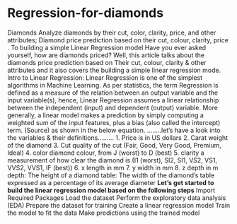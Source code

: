 # Regression-for-diamonds
Diamonds Analyze diamonds by their cut, color, clarity, price, and other attributes;  Diamond price prediction based on their cut, colour, clarity, price . To building a simple Linear Regression model Have you ever asked yourself, how are diamonds priced?  Well, this article talks about the diamonds price prediction based on Their cut, colour, clarity &amp; other attributes and it also covers the building a simple linear regression mode.  Intro to Linear Regression:                   Linear Regression is one of the simplest algorithms in Machine Learning.  As per statistics, the term Regression is defined as a measure of the relation between an output variable  and the input variable(s),   hence, Linear Regression assumes a linear relationship between the independent (input) and dependent (output) variable. More generally, a linear model makes a prediction by simply computing a weighted sum of the input features, plus a bias  (also called the intercept) term. (Source) as shown in the below equation.                        ........let’s have a look into the variables &amp; their definitions.........  1. Price is in US dollars 2. Carat weight of the diamond 3. Cut quality of the cut (Fair, Good, Very Good, Premium, Ideal) 4. color diamond colour, from J (worst) to D (best) 5. clarity a measurement of how clear the diamond is (I1 (worst), SI2, SI1, VS2, VS1, VVS2, VVS1, IF (best)) 6. x length in mm 7. y width in mm 8. z depth in m depth: The height of a diamond table: The width of the diamond’s table expressed as a percentage of its average diameter          ****Let’s get started to build the linear regression model based on the following steps**** Import Required Packages Load the dataset Perform the exploratory data analysis (EDA) Prepare the dataset for training Create a linear regression model Train the model to fit the data Make predictions using the trained model
